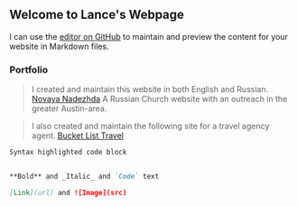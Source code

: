 ## Welcome to Lance's Webpage

I can use the [editor on GitHub](https://github.com/lanper/lanper.github.io/edit/master/index.md) to maintain and preview the content for your website in Markdown files. 

### Portfolio

> I created and maintain this website in both English and Russian. [Novaya Nadezhda](http://www.novaya-nadezhda.com) A Russian Church website with an outreach in the greater Austin-area.

> I also created and maintain the following site for a travel agency agent. [Bucket List Travel](http://www.blt2020.tk)


```markdown
Syntax highlighted code block


**Bold** and _Italic_ and `Code` text

[Link](url) and ![Image](src)
```

